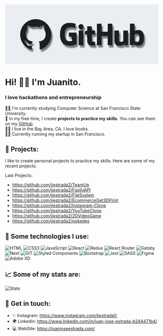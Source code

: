 ![Header](/310688804-3370afdf-35e6-450d-99a4-9ee23b6fa769.png)

# Hi! 👋🏼 I'm Juanito. 

### I love hackathons and entrepreneurship


💪🏼 I'm currently studying Computer Science at San Francisco State University.  
💖 In my free time, I create **projects to practice my skills**. You can see them on my [GitHub](https://github.com/jjestrada2).  
🧙‍♂️ I live in the Bay Area, CA. I love books.  
🎉✨ Currently running my startup in San Francisco.  



## 🚀 Projects: 
I like to create personal projects to practice my skills. Here are some of my recent projects:

Last Projects:
* https://github.com/jjestrada2/TeamUp
* https://github.com/jjestrada2/FastlyAPI
* https://github.com/jjestrada2/FileSystem
* https://github.com/jjestrada2/EcommerceGet3DPrint
* https://github.com/jjestrada2/Instagram-Clone
* https://github.com/jjestrada2/YouTubeClone
* https://github.com/jjestrada2/2DVideoGame
* https://github.com/jjestrada2/pokedex


## 🎯 Some technologies I use:
![HTML](https://img.shields.io/badge/HTML5-E34F26?style=for-the-badge&logo=html5&logoColor=white)
![CSS3](https://img.shields.io/badge/CSS3-1572B6?style=for-the-badge&logo=css3&logoColor=white)
![JavaScript](https://img.shields.io/badge/JavaScript-323330?style=for-the-badge&logo=javascript&logoColor=F7DF1E)
![React](https://img.shields.io/badge/React-20232A?style=for-the-badge&logo=react&logoColor=61DAFB)
![Redux](https://img.shields.io/badge/Redux-593D88?style=for-the-badge&logo=redux&logoColor=white)
![React Router](https://img.shields.io/badge/React_Router-CA4245?style=for-the-badge&logo=react-router&logoColor=white)
![Gatsby](https://img.shields.io/badge/Gatsby-663399?style=for-the-badge&logo=gatsby&logoColor=white)
![Next](https://img.shields.io/badge/next.js-000000?style=for-the-badge&logo=nextdotjs&logoColor=white)
![GIT](https://img.shields.io/badge/Git-F05032?style=for-the-badge&logo=git&logoColor=white)
![Styled Components](https://img.shields.io/badge/styled--components-DB7093?style=for-the-badge&logo=styled-components&logoColor=white)
![Bootstrap](https://img.shields.io/badge/Bootstrap-563D7C?style=for-the-badge&logo=bootstrap&logoColor=white)
![Jest](https://img.shields.io/badge/Jest-C21325?style=for-the-badge&logo=jest&logoColor=white)
![SASS](https://img.shields.io/badge/Sass-CC6699?style=for-the-badge&logo=sass&logoColor=white)
![Figma](https://img.shields.io/badge/Figma-F24E1E?style=for-the-badge&logo=figma&logoColor=white)
![Adobe XD](https://img.shields.io/badge/Adobe%20XD-470137?style=for-the-badge&logo=Adobe%20XD&logoColor=#FF61F6)


## 📈 Some of my stats are: 
![Stats](https://github-readme-stats.vercel.app/api?username=jjestrada2)

## 💛 Get in touch: 
* ✨ Instagram: https://www.instagram.com/jjestrada1/
* 🌍 Linkedin: https://www.linkedin.com/in/juan-jose-estrada-b244471b4/
* 💻 WebSite: https://juanjoseestrada.com/


